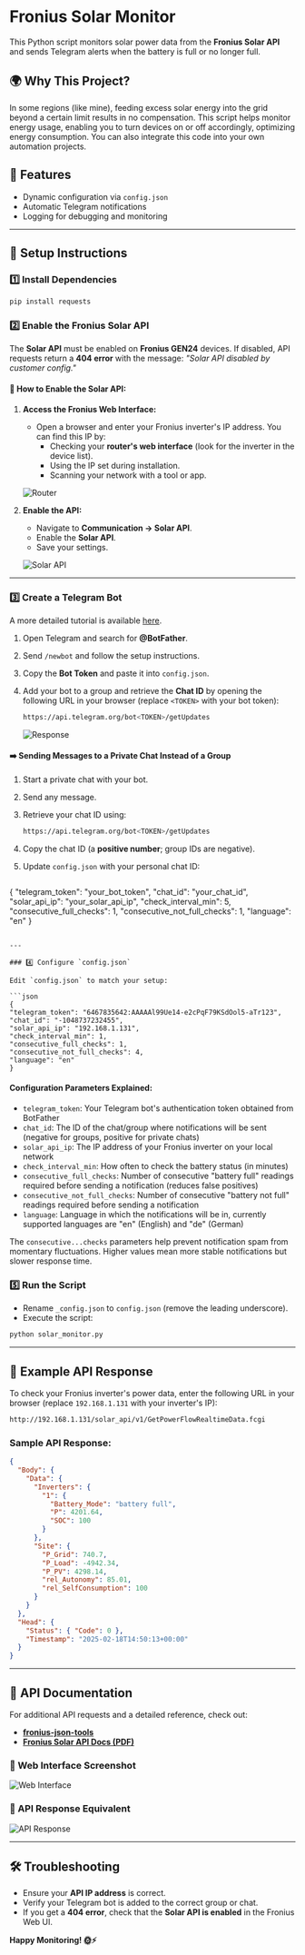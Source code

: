 # Fronius Solar Monitor

This Python script monitors solar power data from the **Fronius Solar API** and sends Telegram alerts when the battery is full or no longer full.

## 🌍 Why This Project?

In some regions (like mine), feeding excess solar energy into the grid beyond a certain limit results in no compensation. This script helps monitor energy usage, enabling you to turn devices on or off accordingly, optimizing energy consumption. You can also integrate this code into your own automation projects.

## 🚀 Features

- Dynamic configuration via `config.json`
- Automatic Telegram notifications
- Logging for debugging and monitoring

---

## 🔧 Setup Instructions

### 1️⃣ Install Dependencies

```bash
pip install requests
```

### 2️⃣ Enable the Fronius Solar API

The **Solar API** must be enabled on **Fronius GEN24** devices. If disabled, API requests return a **404 error** with the message: _"Solar API disabled by customer config."_

#### 🔹 How to Enable the Solar API:

1. **Access the Fronius Web Interface:**
   - Open a browser and enter your Fronius inverter's IP address. You can find this IP by:
     - Checking your **router's web interface** (look for the inverter in the device list).
     - Using the IP set during installation.
     - Scanning your network with a tool or app.
   
   ![Router](docs/router.jpg)

2. **Enable the API:**
   - Navigate to **Communication → Solar API**.
   - Enable the **Solar API**.
   - Save your settings.
   
   ![Solar API](docs/pv.jpg)

---

### 3️⃣ Create a Telegram Bot

A more detailed tutorial is available [here](https://core.telegram.org/bots/tutorial#obtain-your-bot-token).

1. Open Telegram and search for **@BotFather**.
2. Send `/newbot` and follow the setup instructions.
3. Copy the **Bot Token** and paste it into `config.json`.
4. Add your bot to a group and retrieve the **Chat ID** by opening the following URL in your browser (replace `<TOKEN>` with your bot token):

   ```bash
   https://api.telegram.org/bot<TOKEN>/getUpdates
   ```
   
   ![Response](docs/tgchatid.png)

#### ➡️ Sending Messages to a Private Chat Instead of a Group

1. Start a private chat with your bot.
2. Send any message.
3. Retrieve your chat ID using:

   ```bash
   https://api.telegram.org/bot<TOKEN>/getUpdates
   ```

4. Copy the chat ID (a **positive number**; group IDs are negative).
5. Update `config.json` with your personal chat ID:

   ```json
{
  "telegram_token": "your_bot_token",
  "chat_id": "your_chat_id",
  "solar_api_ip": "your_solar_api_ip",
  "check_interval_min": 5,
  "consecutive_full_checks": 1,
  "consecutive_not_full_checks": 1,
  "language": "en"
}

   ```

---

### 4️⃣ Configure `config.json`

Edit `config.json` to match your setup:

```json
{
  "telegram_token": "6467835642:AAAAAl99Ue14-e2cPqF79KSdOol5-aTr123",
  "chat_id": "-1048737232455",
  "solar_api_ip": "192.168.1.131",
  "check_interval_min": 1,
  "consecutive_full_checks": 1,
  "consecutive_not_full_checks": 4,
  "language": "en"
}
```

#### Configuration Parameters Explained:

- `telegram_token`: Your Telegram bot's authentication token obtained from BotFather
- `chat_id`: The ID of the chat/group where notifications will be sent (negative for groups, positive for private chats)
- `solar_api_ip`: The IP address of your Fronius inverter on your local network
- `check_interval_min`: How often to check the battery status (in minutes)
- `consecutive_full_checks`: Number of consecutive "battery full" readings required before sending a notification (reduces false positives)
- `consecutive_not_full_checks`: Number of consecutive "battery not full" readings required before sending a notification
- `language`: Language in which the notifications will be in, currently supported languages are "en" (English) and "de" (German)

The `consecutive...checks` parameters help prevent notification spam from momentary fluctuations. Higher values mean more stable notifications but slower response time.



### 5️⃣ Run the Script

- Rename `_config.json` to `config.json` (remove the leading underscore).
- Execute the script:

```bash
python solar_monitor.py
```

---

## 📡 Example API Response

To check your Fronius inverter's power data, enter the following URL in your browser (replace `192.168.1.131` with your inverter's IP):

```bash
http://192.168.1.131/solar_api/v1/GetPowerFlowRealtimeData.fcgi
```

### Sample API Response:

```json
{
  "Body": {
    "Data": {
      "Inverters": {
        "1": {
          "Battery_Mode": "battery full",
          "P": 4201.64,
          "SOC": 100
        }
      },
      "Site": {
        "P_Grid": 740.7,
        "P_Load": -4942.34,
        "P_PV": 4298.14,
        "rel_Autonomy": 85.01,
        "rel_SelfConsumption": 100
      }
    }
  },
  "Head": {
    "Status": { "Code": 0 },
    "Timestamp": "2025-02-18T14:50:13+00:00"
  }
}
```

---

## 📜 API Documentation

For additional API requests and a detailed reference, check out:
- **[fronius-json-tools](https://github.com/akleber/fronius-json-tools)**
- **[Fronius Solar API Docs (PDF)](docs/docs.pdf)**

### 🔹 Web Interface Screenshot

![Web Interface](docs/webui.jpg)

### 🔹 API Response Equivalent

![API Response](docs/jsonmarked.jpg)

---

## 🛠️ Troubleshooting

- Ensure your **API IP address** is correct.
- Verify your Telegram bot is added to the correct group or chat.
- If you get a **404 error**, check that the **Solar API is enabled** in the Fronius Web UI.

**Happy Monitoring! 🌞⚡**

